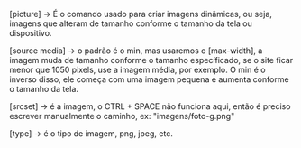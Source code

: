 [picture] -> É o comando usado para criar imagens dinâmicas, ou seja, imagens que alteram de tamanho conforme o tamanho da tela ou dispositivo.

[source media] -> o padrão é o min, mas usaremos o [max-width], a imagem muda de tamanho conforme o tamanho específicado, se o site ficar menor que 1050 pixels, use a imagem média, por exemplo.  O min é o inverso disso, ele começa com uma imagem pequena e aumenta conforme o tamanho da tela.

[srcset] -> é a imagem, o CTRL + SPACE não funciona aqui, então é preciso escrever manualmente o caminho, ex: "imagens/foto-g.png"

[type] -> é o tipo de imagem, png, jpeg, etc.